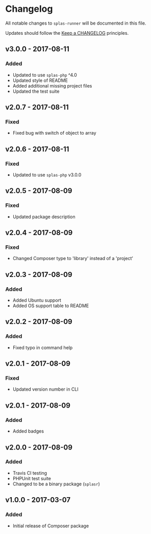 # Changelog

All notable changes to `splas-runner` will be documented in this file.

Updates should follow the [Keep a CHANGELOG](http://keepachangelog.com/) principles.

## v3.0.0 - 2017-08-11

### Added
- Updated to use `splas-php` ^4.0
- Updated style of README
- Added additional missing project files
- Updated the test suite

## v2.0.7 - 2017-08-11

### Fixed
- Fixed bug with switch of object to array

## v2.0.6 - 2017-08-11

### Fixed
- Updated to use `splas-php` v3.0.0

## v2.0.5 - 2017-08-09

### Fixed
- Updated package description

## v2.0.4 - 2017-08-09

### Fixed
- Changed Composer type to 'library' instead of a 'project'

## v2.0.3 - 2017-08-09

### Added
- Added Ubuntu support
- Added OS support table to README

## v2.0.2 - 2017-08-09

### Added
- Fixed typo in command help

## v2.0.1 - 2017-08-09

### Fixed
- Updated version number in CLI

## v2.0.1 - 2017-08-09

### Added
- Added badges

## v2.0.0 - 2017-08-09

### Added
- Travis CI testing
- PHPUnit test suite
- Changed to be a binary package (`splasr`)

## v1.0.0 - 2017-03-07

### Added
- Initial release of Composer package
